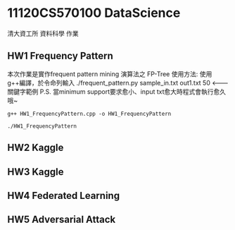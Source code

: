 # 11120CS570100 DataScience
清大資工所 資料科學 作業

## HW1 Frequency Pattern
本次作業是實作frequent pattern mining 演算法之 FP-Tree
使用方法: 使用g++編譯，於令命列輸入 ./frequent_pattern.py sample_in.txt out1.txt 50 <--- 關鍵字範例 P.S. 當minimum support要求愈小、input txt愈大時程式會執行愈久哦~
```shell=
g++ HW1_FrequencyPattern.cpp -o HW1_FrequencyPattern
```
```shell=
./HW1_FrequencyPattern
```
## HW2 Kaggle
## HW3 Kaggle
## HW4 Federated Learning
## HW5 Adversarial Attack
